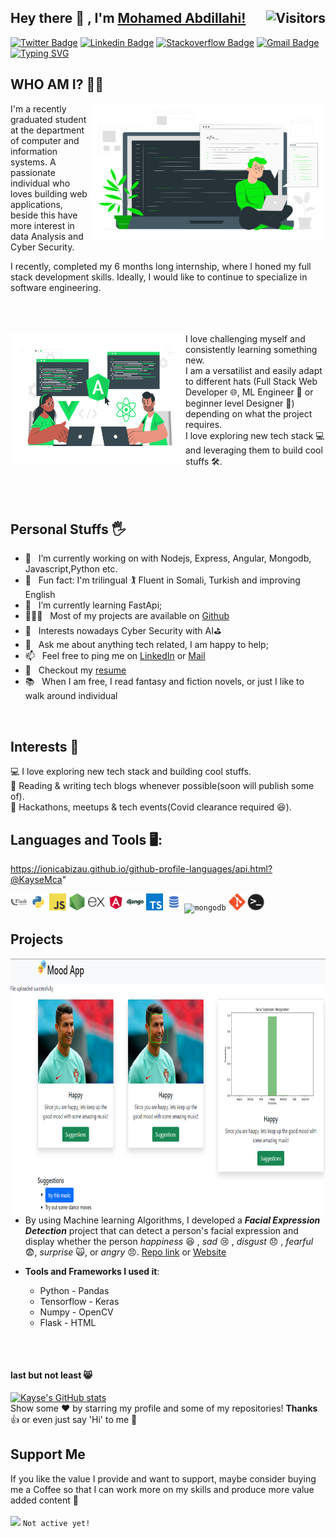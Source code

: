 ## Hey there 👋 , I'm [Mohamed Abdillahi!](https://github.com/KayseMca/)  <a align='right' href='https://visitor-badge-reloaded.herokuapp.com/badge?page_id=KayseMca'><img align='right' alt="Visitors"  src="https://visitor-badge-reloaded.herokuapp.com/badge?page_id=KayseMca"  height='25px'/></a>  
 

[![Twitter Badge](https://img.shields.io/badge/-@KayseMca-1ca0f1?style=flat-square&labelColor=1ca0f1&logo=twitter&logoColor=white&link=https://twitter.com/KayseMca)](https://twitter.com/KayseMca) [![Linkedin Badge](https://img.shields.io/badge/-mohamedabdillahi3-blue?style=flat-square&logo=Linkedin&logoColor=white&link=https://www.linkedin.com/in/mohamedabdillahi3/)](https://www.linkedin.com/in/mohamedabdillahi3/) [![Stackoverflow Badge](https://img.shields.io/badge/-@KayseMca-03a57a?style=flat-square&labelColor=000000&logo=stackoverflow&link=https://stackoverflow.com/users/7930234/kaysemca?tab=profile)](https://stackoverflow.com/users/7930234/kaysemca?tab=profile)
[![Gmail Badge](https://img.shields.io/badge/-mohamed_m.c.a-c14438?style=flat-square&logo=Instagram&logoColor=white&link=https://www.instagram.com/mohamed_m.c.a/)](https://www.instagram.com/mohamed_m.c.a/) [![Typing SVG](https://readme-typing-svg.herokuapp.com/?color=6BF736&size=18&lines=I'M+Mohamed+Abdillahi(KayseMca)+🎂;Welcome+to+my+World!🐈)](https://git.io/typing-svg)

## WHO AM I? :superhero_man:
<img align="right" height="220" width="375" alt="" src="./img/Code typing-pana.svg" />
I'm a recently graduated student at the department of computer and information systems. A passionate individual who loves building web applications, beside this have more interest in data Analysis and Cyber Security.

I recently, completed my 6 months long internship, where I honed my full stack  development skills. Ideally, I would like to continue to specialize in software engineering.
<br />
<br>
<br>
<br>

<p>
  <img width="280" height="210" align='left' src="./img/code.svg?raw=true">
</p>   

I love challenging myself and consistently learning something new.    
I am a versatilist and easily adapt to different hats (Full Stack Web Developer 🌐, ML Engineer 🤖 or beginner level Designer 🎨) depending on what the project requires.   
I love exploring new tech stack 💻 and leveraging them to build cool stuffs 🛠️.
<br>
<br>
<br>
<br>
## Personal Stuffs 🖐️
- 🔭 &nbsp; I’m currently working on with Nodejs, Express, Angular, Mongodb, Javascript,Python etc.  
- 🤝 &nbsp; Fun fact: I'm trilingual 🏌️ Fluent in Somali, Turkish and improving English
- 🌱 &nbsp; I’m currently learning FastApi; 
- 👨🏻‍💻 &nbsp; Most of my projects are available on [Github](https://github.com/KayseMca?tab=repositories)
- 🎨 &nbsp; Interests nowadays Cyber Security with AI⛳
- 💬 &nbsp; Ask me about anything tech related, I am happy to help;
- 📫 &nbsp; Feel free to ping me on [LinkedIn](https://www.linkedin.com/in/mohamedabdillahi3/) or [Mail](mailto:madadmca04@gmail.com)
- 📝 &nbsp; Checkout my [resume](https://drive.google.com/file/d/1w8fd5qupA10xfnR6fjY6tVK9F6AYNhzV/view)
- 📚 &nbsp; When I am free, I read fantasy and fiction novels, or just I like to walk around individual

<br>

## Interests 🤟

💻   I love exploring new tech stack and building cool stuffs.  
📰   Reading & writing tech blogs whenever possible(soon will publish some of).  
🍕   Hackathons, meetups & tech events(Covid clearance required 😆).


## Languages and Tools 🖥️:   


 https://ionicabizau.github.io/github-profile-languages/api.html?@KayseMca"

<!-- <iframe width="600" height="600" src="https://ionicabizau.github.io/github-profile-languages/api.html?@KayseMca" frameborder="0"></iframe> -->

<code><img height="27" src="https://raw.githubusercontent.com/github/explore/80688e429a7d4ef2fca1e82350fe8e3517d3494d/topics/flask/flask.png" alt="flask"></code>
<code><img height="27" src="https://raw.githubusercontent.com/github/explore/80688e429a7d4ef2fca1e82350fe8e3517d3494d/topics/python/python.png" alt="python"></code>
<code><img height="27" src="https://raw.githubusercontent.com/github/explore/80688e429a7d4ef2fca1e82350fe8e3517d3494d/topics/javascript/javascript.png" alt="javascript"></code>
<code><img height="27" src="https://raw.githubusercontent.com/github/explore/80688e429a7d4ef2fca1e82350fe8e3517d3494d/topics/nodejs/nodejs.png" alt="nodejs"></code>
<code><img height="27" src="https://raw.githubusercontent.com/devicons/devicon/master/icons/express/express-original.svg" alt="expressjs"></code>
<code><img height="27" src="https://raw.githubusercontent.com/github/explore/80688e429a7d4ef2fca1e82350fe8e3517d3494d/topics/angular/angular.png" alt="angular"></code>
<code><img height="27" src="https://raw.githubusercontent.com/github/explore/80688e429a7d4ef2fca1e82350fe8e3517d3494d/topics/django/django.png" alt="django"></code>
<code><img height="27" src="https://raw.githubusercontent.com/github/explore/80688e429a7d4ef2fca1e82350fe8e3517d3494d/topics/typescript/typescript.png" alt="typescript"></code>
<code><img height="27" src="https://raw.githubusercontent.com/github/explore/80688e429a7d4ef2fca1e82350fe8e3517d3494d/topics/sql/sql.png" alt="sql"></code>
<code><img height="27" src="https://encrypted-tbn0.gstatic.com/images?q=tbn%3AANd9GcSTTzPAw-55ssm1Im594xYZ9eRQu2JylrkYLg&usqp=CAU" alt="mongodb"></code>
<code><img height="27" src="https://raw.githubusercontent.com/devicons/devicon/master/icons/git/git-original.svg" alt="git"></code>
<code><img height="27" src="https://raw.githubusercontent.com/github/explore/80688e429a7d4ef2fca1e82350fe8e3517d3494d/topics/terminal/terminal.png" alt="terminal"></code>



## Projects
<p>
  <img width="580" align="left" height="410" src="./img/facedetect.png?raw=true">
</p>   
<br>
<br>   
<br>   

- By using Machine learning Algorithms, I developed a **_Facial Expression Detection_** project that can detect a person's facial expression and display whether the person _happiness_ 😆 , _sad_ 😢 , _disgust_ 😞 , _fearful_ 😨, _surprise_ 🙀, or _angry_ 😠. [Repo link](https://github.com/KayseMca/facedetectingapp) or [Website](https://detectingface.herokuapp.com/)

- **Tools and Frameworks I used it**:   

    - Python  - Pandas
    - Tensorflow - Keras
    - Numpy - OpenCV
    - Flask - HTML

<br>
<br>   

#### last but not least 😸

[![Kayse's GitHub stats](https://github-readme-stats.vercel.app/api?username=KayseMca)](https://github.com/KayseMca/github-readme-stats)   
Show some ❤️ by starring my profile and some of my repositories! **Thanks** 👍 or even just say 'Hi' to me 🤩

## Support Me

If you like the value I provide and want to support, maybe consider buying me a Coffee so that I can work more on my skills and produce more value added content 🙌
<br><br>
<a href="https://www.buymeacoffee.com/KayseMca"><img height="40" src="https://img.buymeacoffee.com/button-api/?text=Buy me a Coffee&emoji=☕&slug=KayseMca&button_colour=FFDD00&font_colour=000000&font_family=Arial&outline_colour=000000&coffee_colour=ffffff"></a>  <code>Not active yet!</code>